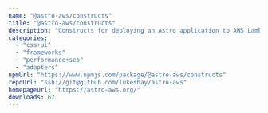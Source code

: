 ```yaml
---
name: "@astro-aws/constructs"
title: "@astro-aws/constructs"
description: "Constructs for deploying an Astro application to AWS Lambda"
categories:
  - "css+ui"
  - "frameworks"
  - "performance+seo"
  - "adapters"
npmUrl: "https://www.npmjs.com/package/@astro-aws/constructs"
repoUrl: "ssh://git@github.com/lukeshay/astro-aws"
homepageUrl: "https://astro-aws.org/"
downloads: 62
---
```

